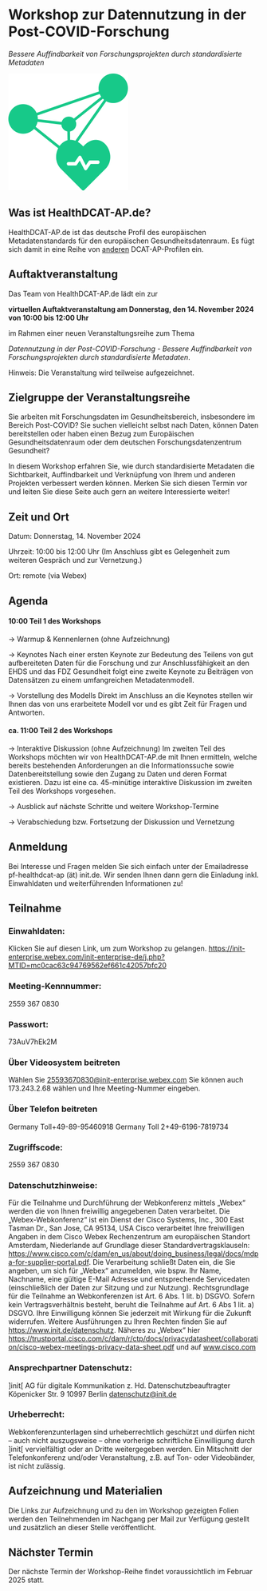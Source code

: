 

# Workshop zur Datennutzung in der Post-COVID-Forschung

*Bessere Auffindbarkeit von Forschungsprojekten durch standardisierte Metadaten*

![Logo HealthDCAT-AP.de](https://github.com/HealthDCAT-AP-de/healthdcat-ap.de/blob/main/images/logo_small.png?raw=true)




## Was ist HealthDCAT-AP.de?

HealthDCAT-AP.de ist das deutsche Profil des europäischen Metadatenstandards für den europäischen Gesundheitsdatenraum. Es fügt sich damit in eine Reihe von [anderen](https://github.com/GKStGovData/awesome-dcat-ap) DCAT-AP-Profilen ein.



## Auftaktveranstaltung

Das Team von HealthDCAT-AP.de lädt ein zur

**virtuellen Auftaktveranstaltung am Donnerstag, den 14. November 2024 von 10:00 bis 12:00 Uhr** 

im Rahmen einer neuen Veranstaltungsreihe zum Thema 

*Datennutzung in der Post-COVID-Forschung - Bessere Auffindbarkeit von Forschungsprojekten durch standardisierte Metadaten*. 

Hinweis: Die Veranstaltung wird teilweise aufgezeichnet.



## Zielgruppe der Veranstaltungsreihe

Sie arbeiten mit Forschungsdaten im Gesundheitsbereich, insbesondere im Bereich Post-COVID? Sie suchen vielleicht selbst nach Daten, können Daten bereitstellen oder haben einen Bezug zum Europäischen Gesundheitsdatenraum oder dem deutschen Forschungsdatenzentrum Gesundheit? 

In diesem Workshop erfahren Sie, wie durch standardisierte Metadaten die Sichtbarkeit, Auffindbarkeit und Verknüpfung von Ihrem und anderen Projekten verbessert werden können. 
Merken Sie sich diesen Termin vor und leiten Sie diese Seite auch gern an weitere Interessierte weiter! 



## Zeit und Ort

Datum: Donnerstag, 14. November 2024

Uhrzeit: 10:00 bis 12:00 Uhr (Im Anschluss gibt es Gelegenheit zum weiteren Gespräch und zur Vernetzung.)

Ort: remote (via Webex)



## Agenda

#### 10:00 Teil 1 des Workshops

→ Warmup & Kennenlernen (ohne Aufzeichnung)

→ Keynotes
Nach einer ersten Keynote zur Bedeutung des Teilens von gut aufbereiteten Daten für die Forschung und zur Anschlussfähigkeit an den EHDS und das FDZ Gesundheit folgt eine zweite Keynote zu Beiträgen von Datensätzen zu einem umfangreichen Metadatenmodell. 

→ Vorstellung des Modells 
Direkt im Anschluss an die Keynotes stellen wir Ihnen das von uns erarbeitete Modell vor und es gibt Zeit für Fragen und Antworten. 

#### ca. 11:00 Teil 2 des Workshops

→ Interaktive Diskussion (ohne Aufzeichnung)
Im zweiten Teil des Workshops möchten wir von HealthDCAT-AP.de mit Ihnen ermitteln, welche bereits bestehenden Anforderungen an die Informationssuche sowie Datenbereitstellung sowie den Zugang zu Daten und deren Format existieren.
Dazu ist eine ca. 45-minütige interaktive Diskussion im zweiten Teil des Workshops vorgesehen.

→ Ausblick auf nächste Schritte und weitere Workshop-Termine

→ Verabschiedung bzw. Fortsetzung der Diskussion und Vernetzung


## Anmeldung

Bei Interesse und Fragen melden Sie sich einfach unter der Emailadresse pf-healthdcat-ap (ät) init.de. Wir senden Ihnen dann gern die Einladung inkl. Einwahldaten und weiterführenden Informationen zu!


## Teilnahme

### Einwahldaten:
Klicken Sie auf diesen Link, um zum Workshop zu gelangen.
https://init-enterprise.webex.com/init-enterprise-de/j.php?MTID=mc0cac63c94769562ef661c42057bfc20

### Meeting-Kennnummer:
2559 367 0830

### Passwort:
73AuV7hEk2M

### Über Videosystem beitreten
Wählen Sie 25593670830@init-enterprise.webex.com
Sie können auch 173.243.2.68 wählen und Ihre Meeting-Nummer eingeben.

### Über Telefon beitreten
Germany Toll+49-89-95460918
Germany Toll 2+49-6196-7819734

### Zugriffscode: 
2559 367 0830

### Datenschutzhinweise:
Für die Teilnahme und Durchführung der Webkonferenz mittels „Webex“ werden die von Ihnen freiwillig angegebenen Daten verarbeitet. Die „Webex-Webkonferenz“ ist ein Dienst der Cisco Systems, Inc., 300 East Tasman Dr., San Jose, CA 95134, USA
Cisco verarbeitet Ihre freiwilligen Angaben in dem Cisco Webex Rechenzentrum am europäischen Standort Amsterdam, Niederlande auf Grundlage dieser Standardvertragsklauseln: https://www.cisco.com/c/dam/en_us/about/doing_business/legal/docs/mdpa-for-supplier-portal.pdf. Die Verarbeitung schließt Daten ein, die Sie angeben, um sich für „Webex“ anzumelden, wie bspw. Ihr Name, Nachname, eine gültige E-Mail Adresse und entsprechende Servicedaten (einschließlich der Daten zur Sitzung und zur Nutzung). Rechtsgrundlage für die Teilnahme an Webkonferenzen ist Art. 6 Abs. 1 lit. b) DSGVO. Sofern kein Vertragsverhältnis besteht, beruht die Teilnahme auf Art. 6 Abs 1 lit. a) DSGVO. Ihre Einwilligung können Sie jederzeit mit Wirkung für die Zukunft widerrufen. Weitere Ausführungen zu Ihren Rechten finden Sie auf https://www.init.de/datenschutz. Näheres zu „Webex“ hier https://trustportal.cisco.com/c/dam/r/ctp/docs/privacydatasheet/collaboration/cisco-webex-meetings-privacy-data-sheet.pdf und auf www.cisco.com

### Ansprechpartner Datenschutz:
]init[ AG für digitale Kommunikation
z. Hd. Datenschutzbeauftragter
Köpenicker Str. 9
10997 Berlin
datenschutz@init.de

### Urheberrecht:
Webkonferenzunterlagen sind urheberrechtlich geschützt und dürfen nicht – auch nicht auszugsweise – ohne vorherige schriftliche Einwilligung durch ]init[ vervielfältigt oder an Dritte weitergegeben werden. Ein Mitschnitt der Telefonkonferenz und/oder Veranstaltung, z.B. auf Ton- oder Videobänder, ist nicht zulässig.


## Aufzeichnung und Materialien

Die Links zur Aufzeichnung und zu den im Workshop gezeigten Folien werden den Teilnehmenden im Nachgang per Mail zur Verfügung gestellt und zusätzlich an dieser Stelle veröffentlicht.


## Nächster Termin

Der nächste Termin der Workshop-Reihe findet voraussichtlich im Februar 2025 statt.
